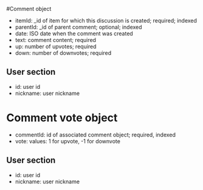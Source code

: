 #Comment object
* itemId: _id of item for which this discussion is created; required; indexed
* parentId: _id of parent comment; optional; indexed
* date: ISO date when the comment was created
* text: comment content; required
* up: number of upvotes; required
* down: number of downvotes; required

## User section
* id: user id
* nickname: user nickname

# Comment vote object
* commentId: id of associated comment object; required, indexed
* vote: values: 1 for upvote, -1 for downvote

## User section
* id: user id
* nickname: user nickname
